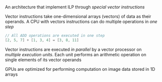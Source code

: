 An architecture that implement ILP through *special vector instructions*

Vector instructions take one-dimensional arrays (vectors) of data as their operands. A CPU with vectors instructions can do multiple operations in *one step*

```c
// All ADD operations are executed in one step
[2, 5, 7] + [1, 3, 4] = [3, 8, 11]
```

Vector instructions are executed *in parallel* by a vector processor on *multiple execution units*. Each unit performs an arithmetic operation on single elements of its vector operands

GPUs are optimized for performing computation on image data stored in 1D arrays



